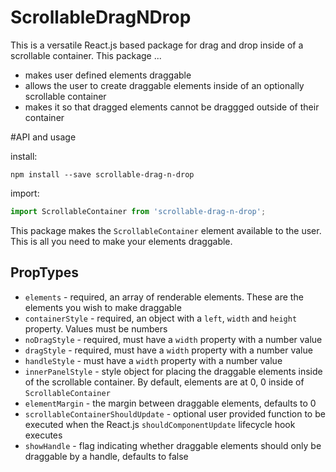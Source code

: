 # ScrollableDragNDrop
This is a versatile React.js based package for drag and drop inside of a scrollable container. This package ...

* makes user defined elements draggable
* allows the user to create draggable elements inside of an optionally scrollable container
* makes it so that dragged elements cannot be draggged outside of their container

#API and usage

install:
```
npm install --save scrollable-drag-n-drop
```

import:
```javascript
import ScrollableContainer from 'scrollable-drag-n-drop';

```

This package makes the `ScrollableContainer` element available to the user. This is all you need to make your elements draggable.

## PropTypes

* `elements` - required, an array of renderable elements. These are the elements you wish to make draggable
* `containerStyle` - required, an object with a `left`, `width` and `height` property. Values must be numbers 
* `noDragStyle` - required, must have a `width` property with a number value
* `dragStyle` - required, must have a `width` property with a number value
* `handleStyle` - must have a `width` property with a number value
* `innerPanelStyle` - style object for placing the draggable elements inside of the scrollable container. By default, elements are at 0, 0 inside of `ScrollableContainer`
* `elementMargin` - the margin between draggable elements, defaults to 0
* `scrollableContainerShouldUpdate` - optional user provided function to be executed when the React.js `shouldComponentUpdate` lifecycle hook executes
* `showHandle` - flag indicating whether draggable elements should only be draggable by a handle, defaults to false
